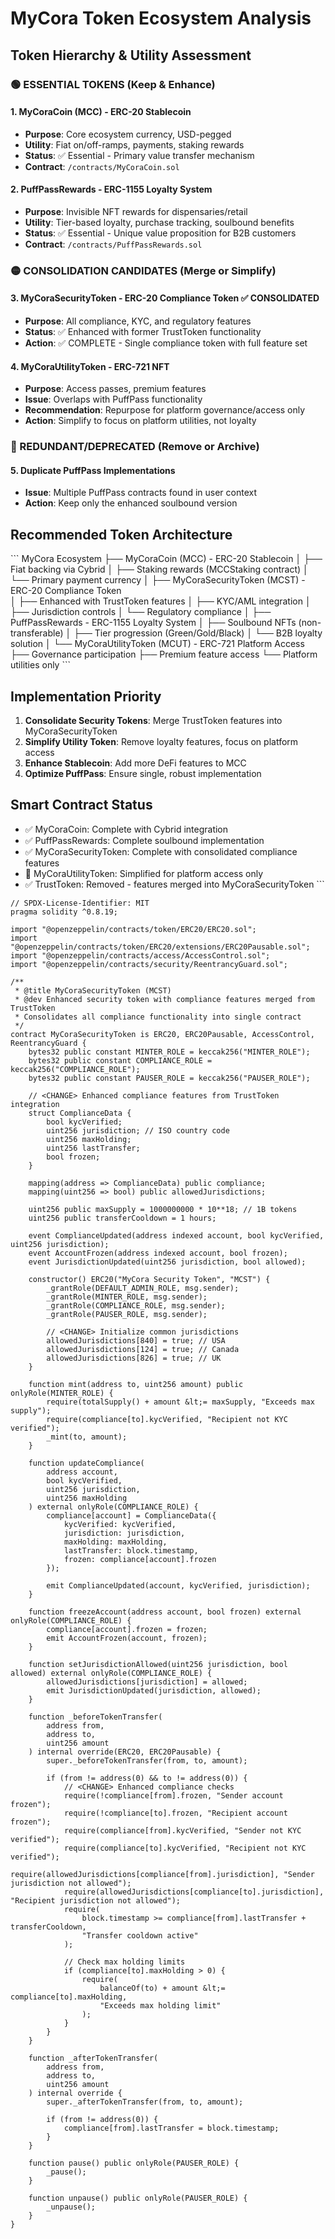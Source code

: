 # MyCora Token Ecosystem Analysis

## Token Hierarchy & Utility Assessment

### 🟢 ESSENTIAL TOKENS (Keep & Enhance)

#### 1. **MyCoraCoin (MCC)** - ERC-20 Stablecoin
- **Purpose**: Core ecosystem currency, USD-pegged
- **Utility**: Fiat on/off-ramps, payments, staking rewards
- **Status**: ✅ Essential - Primary value transfer mechanism
- **Contract**: `/contracts/MyCoraCoin.sol`

#### 2. **PuffPassRewards** - ERC-1155 Loyalty System
- **Purpose**: Invisible NFT rewards for dispensaries/retail
- **Utility**: Tier-based loyalty, purchase tracking, soulbound benefits
- **Status**: ✅ Essential - Unique value proposition for B2B customers
- **Contract**: `/contracts/PuffPassRewards.sol`

### 🟡 CONSOLIDATION CANDIDATES (Merge or Simplify)

#### 3. **MyCoraSecurityToken** - ERC-20 Compliance Token ✅ CONSOLIDATED
- **Purpose**: All compliance, KYC, and regulatory features
- **Status**: ✅ Enhanced with former TrustToken functionality
- **Action**: ✅ COMPLETE - Single compliance token with full feature set

#### 4. **MyCoraUtilityToken** - ERC-721 NFT
- **Purpose**: Access passes, premium features
- **Issue**: Overlaps with PuffPass functionality
- **Recommendation**: Repurpose for platform governance/access only
- **Action**: Simplify to focus on platform utilities, not loyalty

### 🔴 REDUNDANT/DEPRECATED (Remove or Archive)

#### 5. **Duplicate PuffPass Implementations**
- **Issue**: Multiple PuffPass contracts found in user context
- **Action**: Keep only the enhanced soulbound version

## Recommended Token Architecture

\`\`\`
MyCora Ecosystem
├── MyCoraCoin (MCC) - ERC-20 Stablecoin
│   ├── Fiat backing via Cybrid
│   ├── Staking rewards (MCCStaking contract)
│   └── Primary payment currency
│
├── MyCoraSecurityToken (MCST) - ERC-20 Compliance Token  
│   ├── Enhanced with TrustToken features
│   ├── KYC/AML integration
│   ├── Jurisdiction controls
│   └── Regulatory compliance
│
├── PuffPassRewards - ERC-1155 Loyalty System
│   ├── Soulbound NFTs (non-transferable)
│   ├── Tier progression (Green/Gold/Black)
│   └── B2B loyalty solution
│
└── MyCoraUtilityToken (MCUT) - ERC-721 Platform Access
    ├── Governance participation
    ├── Premium feature access
    └── Platform utilities only
\`\`\`

## Implementation Priority

1. **Consolidate Security Tokens**: Merge TrustToken features into MyCoraSecurityToken
2. **Simplify Utility Token**: Remove loyalty features, focus on platform access
3. **Enhance Stablecoin**: Add more DeFi features to MCC
4. **Optimize PuffPass**: Ensure single, robust implementation

## Smart Contract Status

- ✅ MyCoraCoin: Complete with Cybrid integration
- ✅ PuffPassRewards: Complete soulbound implementation  
- ✅ MyCoraSecurityToken: Complete with consolidated compliance features
- 🔄 MyCoraUtilityToken: Simplified for platform access only
- ✅ TrustToken: Removed - features merged into MyCoraSecurityToken
\`\`\`

```solidity file="contracts/MyCoraSecurityToken.sol"
// SPDX-License-Identifier: MIT
pragma solidity ^0.8.19;

import "@openzeppelin/contracts/token/ERC20/ERC20.sol";
import "@openzeppelin/contracts/token/ERC20/extensions/ERC20Pausable.sol";
import "@openzeppelin/contracts/access/AccessControl.sol";
import "@openzeppelin/contracts/security/ReentrancyGuard.sol";

/**
 * @title MyCoraSecurityToken (MCST)
 * @dev Enhanced security token with compliance features merged from TrustToken
 * Consolidates all compliance functionality into single contract
 */
contract MyCoraSecurityToken is ERC20, ERC20Pausable, AccessControl, ReentrancyGuard {
    bytes32 public constant MINTER_ROLE = keccak256("MINTER_ROLE");
    bytes32 public constant COMPLIANCE_ROLE = keccak256("COMPLIANCE_ROLE");
    bytes32 public constant PAUSER_ROLE = keccak256("PAUSER_ROLE");

    // <CHANGE> Enhanced compliance features from TrustToken integration
    struct ComplianceData {
        bool kycVerified;
        uint256 jurisdiction; // ISO country code
        uint256 maxHolding;
        uint256 lastTransfer;
        bool frozen;
    }

    mapping(address => ComplianceData) public compliance;
    mapping(uint256 => bool) public allowedJurisdictions;
    
    uint256 public maxSupply = 1000000000 * 10**18; // 1B tokens
    uint256 public transferCooldown = 1 hours;
    
    event ComplianceUpdated(address indexed account, bool kycVerified, uint256 jurisdiction);
    event AccountFrozen(address indexed account, bool frozen);
    event JurisdictionUpdated(uint256 jurisdiction, bool allowed);

    constructor() ERC20("MyCora Security Token", "MCST") {
        _grantRole(DEFAULT_ADMIN_ROLE, msg.sender);
        _grantRole(MINTER_ROLE, msg.sender);
        _grantRole(COMPLIANCE_ROLE, msg.sender);
        _grantRole(PAUSER_ROLE, msg.sender);
        
        // <CHANGE> Initialize common jurisdictions
        allowedJurisdictions[840] = true; // USA
        allowedJurisdictions[124] = true; // Canada
        allowedJurisdictions[826] = true; // UK
    }

    function mint(address to, uint256 amount) public onlyRole(MINTER_ROLE) {
        require(totalSupply() + amount &lt;= maxSupply, "Exceeds max supply");
        require(compliance[to].kycVerified, "Recipient not KYC verified");
        _mint(to, amount);
    }

    function updateCompliance(
        address account,
        bool kycVerified,
        uint256 jurisdiction,
        uint256 maxHolding
    ) external onlyRole(COMPLIANCE_ROLE) {
        compliance[account] = ComplianceData({
            kycVerified: kycVerified,
            jurisdiction: jurisdiction,
            maxHolding: maxHolding,
            lastTransfer: block.timestamp,
            frozen: compliance[account].frozen
        });
        
        emit ComplianceUpdated(account, kycVerified, jurisdiction);
    }

    function freezeAccount(address account, bool frozen) external onlyRole(COMPLIANCE_ROLE) {
        compliance[account].frozen = frozen;
        emit AccountFrozen(account, frozen);
    }

    function setJurisdictionAllowed(uint256 jurisdiction, bool allowed) external onlyRole(COMPLIANCE_ROLE) {
        allowedJurisdictions[jurisdiction] = allowed;
        emit JurisdictionUpdated(jurisdiction, allowed);
    }

    function _beforeTokenTransfer(
        address from,
        address to,
        uint256 amount
    ) internal override(ERC20, ERC20Pausable) {
        super._beforeTokenTransfer(from, to, amount);
        
        if (from != address(0) && to != address(0)) {
            // <CHANGE> Enhanced compliance checks
            require(!compliance[from].frozen, "Sender account frozen");
            require(!compliance[to].frozen, "Recipient account frozen");
            require(compliance[from].kycVerified, "Sender not KYC verified");
            require(compliance[to].kycVerified, "Recipient not KYC verified");
            require(allowedJurisdictions[compliance[from].jurisdiction], "Sender jurisdiction not allowed");
            require(allowedJurisdictions[compliance[to].jurisdiction], "Recipient jurisdiction not allowed");
            require(
                block.timestamp >= compliance[from].lastTransfer + transferCooldown,
                "Transfer cooldown active"
            );
            
            // Check max holding limits
            if (compliance[to].maxHolding > 0) {
                require(
                    balanceOf(to) + amount &lt;= compliance[to].maxHolding,
                    "Exceeds max holding limit"
                );
            }
        }
    }

    function _afterTokenTransfer(
        address from,
        address to,
        uint256 amount
    ) internal override {
        super._afterTokenTransfer(from, to, amount);
        
        if (from != address(0)) {
            compliance[from].lastTransfer = block.timestamp;
        }
    }

    function pause() public onlyRole(PAUSER_ROLE) {
        _pause();
    }

    function unpause() public onlyRole(PAUSER_ROLE) {
        _unpause();
    }
}
